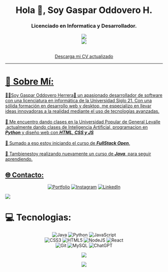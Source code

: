 
<h1 align="center">Hola 👋, Soy Gaspar Oddovero H.</h1>
<h3 align="center">Licenciado en Informatica y Desarrollador.</h3>


<div align="center">
 
[![](https://visitcount.itsvg.in/api?id=Goddovero&icon=5&color=6)](https://visitcount.itsvg.in)
<br>
![](https://github-readme-streak-stats.herokuapp.com/?user=Goddovero&theme=dark&hide_border=false)

<br>
<a href="https://drive.google.com/file/d/1Cn8hmpJU5yfdn2MZMiaK41AdCVWN1eMi/view?usp=drive_link">
Descarga mi CV actualizado

</div>







---
# 💫 Sobre Mí: 
👨‍💻Soy Gaspar Oddovero Herrera👨 un apasionado desarrollador de software con una licenciatura en informática de la Universidad Siglo 21. Con una sólida formación en desarrollo web y desktop, me especializo en llevar ideas innovadoras a la realidad mediante el uso de tecnologías avanzadas.
<br> <br>
🔭 
Me encuentro dando clases en la Universidad Popular de General Levalle ,actualmente dando clases de Inteligencia Artificial, programacion en ***Python*** y diseño web con ***HTML, CSS y JS***
<br><br>
🌱 Sumado a eso estoy iniciando el curso de ***FullStack Open***.
<br><br>
👯 Tambienestoy realizando nuevamente un curso de ***Java***, para seguir aprendiendo.


## 🌐 Contacto:
<div align="center">

[![Portfolio](https://img.shields.io/badge/Portfolio-%23000000.svg?style=for-the-badge&logo=firefox&logoColor=#FF7139)](https://gasparoddovero-portfolio.netlify.app/)
[![Instagram](https://img.shields.io/badge/Instagram-%23E4405F.svg?style=for-the-badge&logo=Instagram&logoColor=white)](https://instagram.com/gasparoddovero)
[![LinkedIn](https://img.shields.io/badge/linkedin-%230077B5.svg?style=for-the-badge&logo=linkedin&logoColor=white)](https://linkedin.com/in/gaspar-o-122803175/) 

</div>

![](https://github-profile-trophy.vercel.app/?username=Goddovero&theme=radical&no-frame=true&no-bg=true&margin-w=4)

# 💻 Tecnologias:
<div align = "center">

![Java](https://img.shields.io/badge/java-%23ED8B00.svg?style=for-the-badge&logo=openjdk&logoColor=white) 
![Python](https://img.shields.io/badge/python-3670A0?style=for-the-badge&logo=python&logoColor=ffdd54)
![JavaScript](https://img.shields.io/badge/javascript-%23323330.svg?style=for-the-badge&logo=javascript&logoColor=%23F7DF1E) <br>
![CSS3](https://img.shields.io/badge/css3-%231572B6.svg?style=for-the-badge&logo=css3&logoColor=white) 
![HTML5](https://img.shields.io/badge/html5-%23E34F26.svg?style=for-the-badge&logo=html5&logoColor=white) 
![NodeJS](https://img.shields.io/badge/node.js-6DA55F?style=for-the-badge&logo=node.js&logoColor=white) 
![React](https://img.shields.io/badge/react-%2320232a.svg?style=for-the-badge&logo=react&logoColor=%2361DAFB) <br>
![Git](https://img.shields.io/badge/git-%23F05033.svg?style=for-the-badge&logo=git&logoColor=white) 
![MySQL](https://img.shields.io/badge/mysql-4479A1.svg?style=for-the-badge&logo=mysql&logoColor=white) 
![ChatGPT](https://img.shields.io/badge/chatGPT-74aa9c?style=for-the-badge&logo=openai&logoColor=white)


![](https://github-readme-stats.vercel.app/api/top-langs/?username=Goddovero&theme=dark&hide_border=false&include_all_commits=true&count_private=true)

![](https://github-readme-stats.vercel.app/api?username=Goddovero&theme=dark&hide_border=false&include_all_commits=true&count_private=true)
</div>
